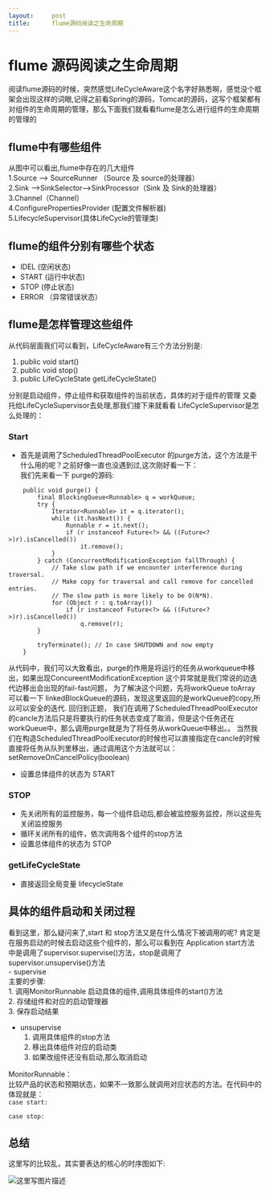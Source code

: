 ```yaml
---
layout:     post
title:      flume源码阅读之生命周期
---
```

<div id="article_content" class="article_content clearfix csdn-tracking-statistics" data-pid="blog" data-mod="popu_307" data-dsm="post">
								            <div id="content_views" class="markdown_views prism-atom-one-dark">
							<!-- flowchart 箭头图标 勿删 -->
							<svg xmlns="http://www.w3.org/2000/svg" style="display: none;"><path stroke-linecap="round" d="M5,0 0,2.5 5,5z" id="raphael-marker-block" style="-webkit-tap-highlight-color: rgba(0, 0, 0, 0);"></path></svg>
							<h1 id="flume-源码阅读之生命周期">flume 源码阅读之生命周期</h1>

<p>阅读flume源码的时候，突然感觉LifeCycleAware这个名字好熟悉啊，感觉没个框架会出现这样的词眼,记得之前看Spring的源码，Tomcat的源码，这写个框架都有对组件的生命周期的管理，那么下面我们就看看flume是怎么进行组件的生命周期的管理的</p>



<h2 id="flume中有哪些组件">flume中有哪些组件</h2>

<p>从图中可以看出,flume中存在的几大组件 <br>
1.Source —&gt; SourceRunner  （Source 及 source的处理器） <br>
2.Sink —-&gt;SinkSelector—&gt;SinkProcessor（Sink 及 Sink的处理器） <br>
3.Channel（Channel） <br>
4.ConfigurePropertiesProvider (配置文件解析器) <br>
5.LifecycleSupervisor(具体LifeCycle的管理类)</p>



<h2 id="flume的组件分别有哪些个状态">flume的组件分别有哪些个状态</h2>

<ul>
<li>IDEL (空闲状态)</li>
<li>START (运行中状态)</li>
<li>STOP (停止状态)</li>
<li>ERROR （异常错误状态）</li>
</ul>



<h2 id="flume是怎样管理这些组件">flume是怎样管理这些组件</h2>

<p>从代码层面我们可以看到，LifeCycleAware有三个方法分别是:</p>

<ol>
<li>public void start()  </li>
<li>public void stop()</li>
<li>public LifeCycleState getLifeCycleState()</li>
</ol>

<p>分别是启动组件，停止组件和获取组件的当前状态，具体的对于组件的管理 又委托给LifeCycleSupervisor去处理,那我们接下来就看看 LifeCycleSupervisor是怎么处理的：</p>



<h3 id="start">Start</h3>

<ul>
<li>首先是调用了ScheduledThreadPoolExecutor 的purge方法，这个方法是干什么用的呢？之前好像一直也没遇到过,这次刚好看一下：  <br>
我们先来看一下 purge的源码:</li>
</ul>



<pre class="prettyprint"><code class="language-java hljs ">    <span class="hljs-keyword">public</span> <span class="hljs-keyword">void</span> <span class="hljs-title">purge</span>() {
        <span class="hljs-keyword">final</span> BlockingQueue&lt;Runnable&gt; q = workQueue;
        <span class="hljs-keyword">try</span> {
            Iterator&lt;Runnable&gt; it = q.iterator();
            <span class="hljs-keyword">while</span> (it.hasNext()) {
                Runnable r = it.next();
                <span class="hljs-keyword">if</span> (r <span class="hljs-keyword">instanceof</span> Future&lt;?&gt; &amp;&amp; ((Future&lt;?&gt;)r).isCancelled())
                    it.remove();
            }
        } <span class="hljs-keyword">catch</span> (ConcurrentModificationException fallThrough) {
            <span class="hljs-comment">// Take slow path if we encounter interference during traversal.</span>
            <span class="hljs-comment">// Make copy for traversal and call remove for cancelled entries.</span>
            <span class="hljs-comment">// The slow path is more likely to be O(N*N).</span>
            <span class="hljs-keyword">for</span> (Object r : q.toArray())
                <span class="hljs-keyword">if</span> (r <span class="hljs-keyword">instanceof</span> Future&lt;?&gt; &amp;&amp; ((Future&lt;?&gt;)r).isCancelled())
                    q.remove(r);
        }

        tryTerminate(); <span class="hljs-comment">// In case SHUTDOWN and now empty</span>
    }</code></pre>

<p>从代码中，我们可以大致看出，purge的作用是将运行的任务从workqueue中移出，如果出现ConcureentModificationException 这个异常就是我们常说的边迭代边移出会出现的fail-fast问题， 为了解决这个问题，先将workQueue toArray 可以看一下 linkedBlockQueue的源码，发现这里返回的是workQueue的copy,所以可以安全的迭代. 回归到正题， 我们在调用了ScheduledThreadPoolExecutor的cancle方法后只是将要执行的任务状态变成了取消，但是这个任务还在workQueue中，那么调用purge就是为了将任务从workQueue中移出。。 当然我们在构造ScheduledThreadPoolExecutor的时候也可以直接指定在cancle的时候直接将任务从队列里移出，通过调用这个方法就可以： setRemoveOnCancelPolicy(boolean)</p>

<ul>
<li>设置总体组件的状态为 START</li>
</ul>



<h3 id="stop">STOP</h3>

<ul>
<li>先关闭所有的监控服务，每一个组件启动后,都会被监控服务监控，所以这些先关闭监控服务</li>
<li>循环关闭所有的组件，依次调用各个组件的stop方法</li>
<li>设置总体组件的状态为 STOP</li>
</ul>



<h3 id="getlifecyclestate">getLifeCycleState</h3>

<ul>
<li>直接返回全局变量 lifecycleState</li>
</ul>



<h2 id="具体的组件启动和关闭过程">具体的组件启动和关闭过程</h2>

<p>看到这里，那么疑问来了,start 和 stop方法又是在什么情况下被调用的呢? 肯定是在服务启动的时候去启动这些个组件的，那么可以看到在 Application start方法中是调用了supervisor.supervise()方法，stop是调用了 supervisor.unsupervise()方法 <br>
- supervise <br>
主要的步骤: <br>
1. 调用MonitorRunnable 启动具体的组件,调用具体组件的start()方法 <br>
2. 存储组件和对应的启动管理器 <br>
3. 保存启动结果 </p>

<ul>
<li>unsupervise <br>
<ol><li>调用具体组件的stop方法</li>
<li>移出具体组件对应的启动类</li>
<li>如果改组件还没有启动,那么取消启动</li></ol></li>
</ul>

<p>MonitorRunnable：  <br>
比较产品的状态和预期状态，如果不一致那么就调用对应状态的方法。在代码中的体现就是： <br>
<code>case start:  <br>
case stop:</code></p>

<h2 id="总结">总结</h2>

<p>这里写的比较乱，其实要表达的核心的时序图如下:</p>

<p><img src="https://img-blog.csdn.net/20150407153653660" alt="这里写图片描述" title=""></p>            </div>
						<link href="https://csdnimg.cn/release/phoenix/mdeditor/markdown_views-9e5741c4b9.css" rel="stylesheet">
                </div>